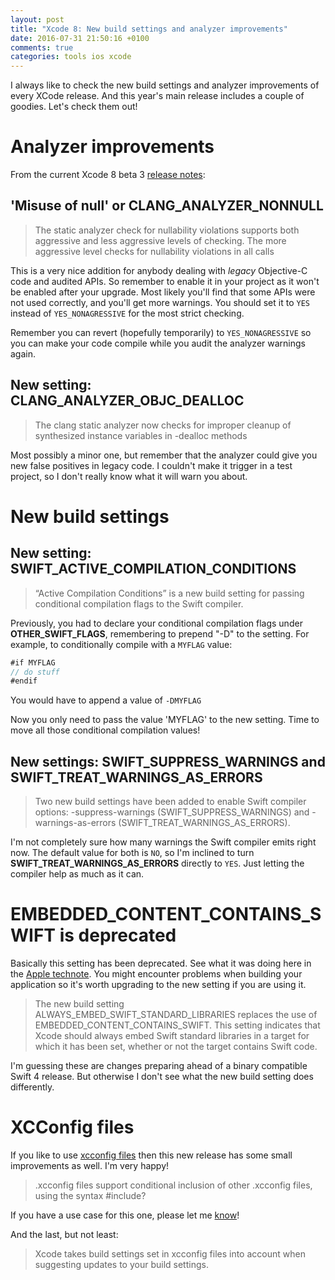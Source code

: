 ```yaml
---
layout: post
title: "Xcode 8: New build settings and analyzer improvements"
date: 2016-07-31 21:50:16 +0100
comments: true
categories: tools ios xcode
---
```


I always like to check the new build settings and analyzer improvements of every XCode release. And this year's main release includes a couple of goodies. Let's check them out!

<!-- more -->

# Analyzer improvements

From the current Xcode 8 beta 3 [release notes][notes]:

## 'Misuse of null' or CLANG_ANALYZER_NONNULL
> The static analyzer check for nullability violations supports both aggressive and less aggressive levels
of checking. The more aggressive level checks for nullability violations in all calls

This is a very nice addition for anybody dealing with *legacy* Objective-C code and audited APIs. So remember to enable it in your project as it won't be enabled after your upgrade. Most likely you'll find that some APIs were not used correctly, and you'll get more warnings. You should set it to `YES` instead of `YES_NONAGRESSIVE` for the most strict checking.

Remember you can revert (hopefully temporarily) to `YES_NONAGRESSIVE` so you can make your code compile while you audit the analyzer warnings again.

## New setting: CLANG_ANALYZER_OBJC_DEALLOC

> The clang static analyzer now checks for improper cleanup of synthesized instance variables in
-dealloc methods

Most possibly a minor one, but remember that the analyzer could give you new false positives in legacy code. I couldn't make it trigger in a test project, so I don't really know what it will warn you about.

# New build settings

## New setting: SWIFT_ACTIVE_COMPILATION_CONDITIONS

> “Active Compilation Conditions” is a new build setting for passing conditional compilation flags to
the Swift compiler.

Previously, you had to declare your conditional compilation flags under **OTHER_SWIFT_FLAGS**, remembering to prepend "-D" to the setting. For example, to conditionally compile with a `MYFLAG` value:

```swift
#if MYFLAG
// do stuff
#endif
```

You would have to append a value of `-DMYFLAG`

Now you only need to pass the value 'MYFLAG' to the new setting. Time to move all those conditional compilation values!

## New settings: SWIFT_SUPPRESS_WARNINGS and SWIFT_TREAT_WARNINGS_AS_ERRORS

> Two new build settings have been added to enable Swift compiler options: -suppress-warnings
(SWIFT_SUPPRESS_WARNINGS) and -warnings-as-errors (SWIFT_TREAT_WARNINGS_AS_ERRORS).

I'm not completely sure how many warnings the Swift compiler emits right now. The default value for both is `NO`, so I'm inclined to turn **SWIFT_TREAT_WARNINGS_AS_ERRORS** directly to `YES`. Just letting the compiler help as much as it can.

# EMBEDDED_CONTENT_CONTAINS_SWIFT is deprecated

Basically this setting has been deprecated. See what it was doing here in the [Apple technote][technote1]. You might encounter problems when building your application so it's worth upgrading to the new setting if you are using it.

> The new build setting ALWAYS_EMBED_SWIFT_STANDARD_LIBRARIES replaces the use of
EMBEDDED_CONTENT_CONTAINS_SWIFT. This setting indicates that Xcode should always embed
Swift standard libraries in a target for which it has been set, whether or not the target contains Swift
code.

I'm guessing these are changes preparing ahead of a binary compatible Swift 4 release. But otherwise I don't see what the new build setting does differently.

# XCConfig files

If you like to use [xcconfig files][xcconfig] then this new release has some small improvements as well. I'm very happy!

> .xcconfig files support conditional inclusion of other .xcconfig files, using the syntax #include?

If you have a use case for this one, please let me [know][twitter]!

And the last, but not least:

> Xcode takes build settings set in xcconfig files into account when suggesting updates to your build
settings.

[notes]: http://adcdownload.apple.com/Developer_Tools/Xcode_8_beta_3/Release_Notes_for_Xcode_8_beta_3.pdf
[xcconfig]: https://pewpewthespells.com/blog/xcconfig_guide.html
[technote1]: https://developer.apple.com/library/ios/qa/qa1881/_index.html
[twitter]: https://twitter.com/miguelquinon
